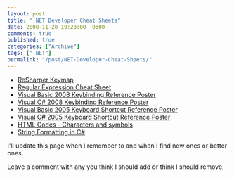 ```yaml
---
layout: post
title: ".NET Developer Cheat Sheets"
date: 2008-11-28 19:28:00 -0500
comments: true
published: true
categories: ["Archive"]
tags: [".NET"]
permalink: "/post/NET-Developer-Cheat-Sheets/"
---
```


<ul>
<li><a href="http://www.jetbrains.com/resharper/documentation/ReSharper30DefaultKeymap_2.pdf" target="_blank">ReSharper Keymap</a></li>
<li><a href="http://regexlib.com/CheatSheet.aspx" target="_blank">Regular Expression Cheat Sheet</a></li>
<li><a href="http://www.microsoft.com/downloads/details.aspx?familyid=255b8cf1-f6bd-4b55-bb42-dd1a69315833&amp;displaylang=en" target="_blank">Visual Basic 2008 Keybinding Reference Poster</a></li>
<li><a href="http://www.microsoft.com/downloads/details.aspx?FamilyID=e5f902a8-5bb5-4cc6-907e-472809749973&amp;displaylang=en" target="_blank">Visual C# 2008 Keybinding Reference Poster</a></li>
<li><a href="http://www.microsoft.com/downloads/details.aspx?FamilyID=6bb41456-9378-4746-b502-b4c5f7182203&amp;DisplayLang=en" target="_blank">Visual Basic 2005 Keyboard Shortcut Reference Poster</a></li>
<li><a href="http://www.microsoft.com/downloads/details.aspx?familyid=C15D210D-A926-46A8-A586-31F8A2E576FE&amp;displaylang=en" target="_blank">Visual C# 2005 Keyboard Shortcut Reference Poster</a></li>
<li><a href="http://www.ascii.cl/htmlcodes.htm">HTML Codes - Characters and symbols</a></li>
<li><a href="http://blog.stevex.net/index.php/string-formatting-in-csharp/">String Formatting in C#</a></li>
</ul>
<p>I'll update this page when I remember to and when I find new ones or better ones.</p>
<p>Leave a comment with any you think I should add or think I should remove.</p>
